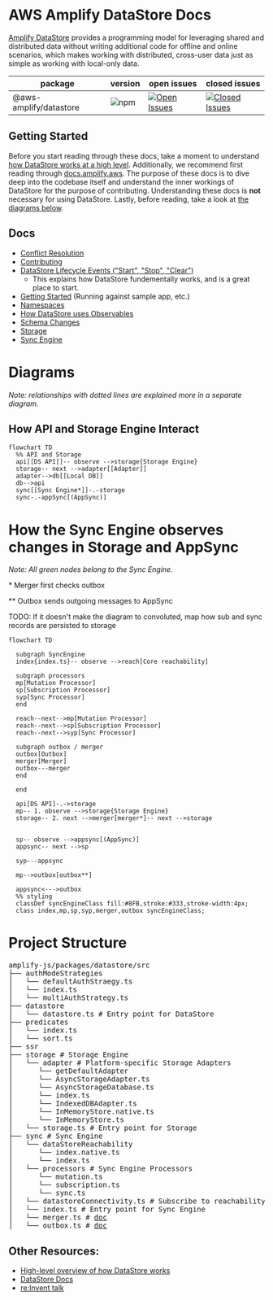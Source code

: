 # AWS Amplify DataStore Docs

[Amplify DataStore](https://docs.amplify.aws/lib/datastore/getting-started/q/platform/js/) provides a programming model for leveraging shared and distributed data without writing additional code for offline and online scenarios, which makes working with distributed, cross-user data just as simple as working with local-only data.

| package                | version                                                         | open issues                                                                                                                                                                                  | closed issues                                                                                                                                                                                 |
| ---------------------- | --------------------------------------------------------------- | -------------------------------------------------------------------------------------------------------------------------------------------------------------------------------------------- | --------------------------------------------------------------------------------------------------------------------------------------------------------------------------------------------- |
| @aws-amplify/datastore | ![npm](https://img.shields.io/npm/v/@aws-amplify/datastore.svg) | [![Open Issues](https://img.shields.io/github/issues/aws-amplify/amplify-js/DataStore?color=red)](https://github.com/aws-amplify/amplify-js/issues?q=is%3Aissue+label%3ADataStore+is%3Aopen) | [![Closed Issues](https://img.shields.io/github/issues-closed/aws-amplify/amplify-js/DataStore)](https://github.com/aws-amplify/amplify-js/issues?q=is%3Aissue+label%3ADataStore+is%3Aclosed) |

## Getting Started

Before you start reading through these docs, take a moment to understand [how DataStore works at a high level](https://docs.amplify.aws/lib/datastore/how-it-works/q/platform/js/). Additionally, we recommend first reading through [docs.amplify.aws](https://docs.amplify.aws/lib/datastore/getting-started/q/platform/js/). The purpose of these docs is to dive deep into the codebase itself and understand the inner workings of DataStore for the purpose of contributing. Understanding these docs is **not** necessary for using DataStore. Lastly, before reading, take a look at [the diagrams below](#diagrams).

## Docs

- [Conflict Resolution](docs/conflict-resolution.md)
- [Contributing](docs/contributing.md)
- [DataStore Lifecycle Events ("Start", "Stop", "Clear")](docs/datastore-lifecycle-events.md)
  - This explains how DataStore fundementally works, and is a great place to start.
- [Getting Started](docs/getting-started.md) (Running against sample app, etc.)
- [Namespaces](docs/namespaces.md)
- [How DataStore uses Observables](docs/observables.md)
- [Schema Changes](docs/schema-changes.md)
- [Storage](docs/storage.md)
- [Sync Engine](docs/sync-engine.md)

# Diagrams

_Note: relationships with dotted lines are explained more in a separate diagram._

## How API and Storage Engine Interact

```mermaid
flowchart TD
  %% API and Storage
  api[[DS API]]-- observe -->storage{Storage Engine}
  storage-- next -->adapter[[Adapter]]
  adapter-->db[[Local DB]]
  db-->api
  sync[[Sync Engine*]]-.-storage
  sync-.-appSync[(AppSync)]
```

# How the Sync Engine observes changes in Storage and AppSync

_Note: All green nodes belong to the Sync Engine._

\* Merger first checks outbox

\*\* Outbox sends outgoing messages to AppSync

TODO: If it doesn't make the diagram to convoluted, map how sub and sync records are persisted to storage

```mermaid
flowchart TD

  subgraph SyncEngine
  index{index.ts}-- observe -->reach[Core reachability]

  subgraph processors
  mp[Mutation Processor]
  sp[Subscription Processor]
  syp[Sync Processor]
  end

  reach--next-->mp[Mutation Processor]
  reach--next-->sp[Subscription Processor]
  reach--next-->syp[Sync Processor]

  subgraph outbox / merger
  outbox[Outbox]
  merger[Merger]
  outbox---merger
  end

  end

  api[DS API]-.->storage
  mp-- 1. observe -->storage{Storage Engine}
  storage-- 2. next -->merger[merger*]-- next -->storage


  sp-- observe -->appsync[(AppSync)]
  appsync-- next -->sp

  syp---appsync

  mp-->outbox[outbox**]

  appsync<--->outbox
  %% styling
  classDef syncEngineClass fill:#8FB,stroke:#333,stroke-width:4px;
  class index,mp,sp,syp,merger,outbox syncEngineClass;
```

# Project Structure

<pre>
amplify-js/packages/datastore/src
├── authModeStrategies
│   └── defaultAuthStraegy.ts
│   └── index.ts
│   └── multiAuthStrategy.ts
├── datastore
│   └── datastore.ts # Entry point for DataStore
├── predicates
│   └── index.ts
│   └── sort.ts
├── ssr
├── storage # Storage Engine
│   └── adapter # Platform-specific Storage Adapters
│      └── getDefaultAdapter
│      └── AsyncStorageAdapter.ts
│      └── AsyncStorageDatabase.ts
│      └── index.ts
│      └── IndexedDBAdapter.ts
│      └── InMemoryStore.native.ts
│      └── InMemoryStore.ts
│   └── storage.ts # Entry point for Storage
├── sync # Sync Engine
│   └── dataStoreReachability
│      └── index.native.ts
│      └── index.ts
│   └── processors # Sync Engine Processors
│      └── mutation.ts
│      └── subscription.ts
│      └── sync.ts
│   └── datastoreConnectivity.ts # Subscribe to reachability monitor
│   └── index.ts # Entry point for Sync Engine
│   └── merger.ts # <a href="https://github.com/aws-amplify/amplify-js/blob/datastore-docs/packages/datastore/docs/sync-engine.md#merger" title="merger doc">doc</a>
│   └── outbox.ts # <a href="https://github.com/aws-amplify/amplify-js/blob/datastore-docs/packages/datastore/docs/sync-engine.md#outbox" title="outbox doc">doc</a>
</pre>

## Other Resources:

- [High-level overview of how DataStore works](https://docs.amplify.aws/lib/datastore/how-it-works/q/platform/js/)
- [DataStore Docs](https://docs.amplify.aws/lib/datastore/getting-started/q/platform/js/)
- [re:Invent talk](https://www.youtube.com/watch?v=KcYl6_We0EU)
